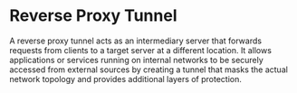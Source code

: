 # Reverse Proxy Tunnel


A reverse proxy tunnel acts as an intermediary server that forwards requests from clients to a target server at a different location. It allows applications or services running on internal networks to be securely accessed from external sources by creating a tunnel that masks the actual network topology and provides additional layers of protection.
